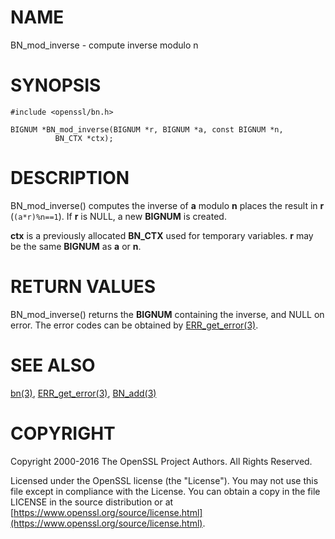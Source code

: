 # NAME

BN\_mod\_inverse - compute inverse modulo n

# SYNOPSIS

    #include <openssl/bn.h>

    BIGNUM *BN_mod_inverse(BIGNUM *r, BIGNUM *a, const BIGNUM *n,
              BN_CTX *ctx);

# DESCRIPTION

BN\_mod\_inverse() computes the inverse of **a** modulo **n**
places the result in **r** (`(a*r)%n==1`). If **r** is NULL,
a new **BIGNUM** is created.

**ctx** is a previously allocated **BN\_CTX** used for temporary
variables. **r** may be the same **BIGNUM** as **a** or **n**.

# RETURN VALUES

BN\_mod\_inverse() returns the **BIGNUM** containing the inverse, and
NULL on error. The error codes can be obtained by [ERR\_get\_error(3)](http://man.he.net/man3/ERR_get_error).

# SEE ALSO

[bn(3)](http://man.he.net/man3/bn), [ERR\_get\_error(3)](http://man.he.net/man3/ERR_get_error), [BN\_add(3)](http://man.he.net/man3/BN_add)

# COPYRIGHT

Copyright 2000-2016 The OpenSSL Project Authors. All Rights Reserved.

Licensed under the OpenSSL license (the "License").  You may not use
this file except in compliance with the License.  You can obtain a copy
in the file LICENSE in the source distribution or at
[https://www.openssl.org/source/license.html](https://www.openssl.org/source/license.html).
